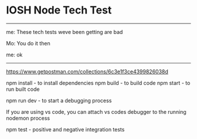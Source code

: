 # IOSH Node Tech Test

---

me: These tech tests weve been getting are bad

Mo: You do it then

me: ok

---

https://www.getpostman.com/collections/6c3e1f3ce4399826038d

npm install - to install dependencies
npm build - to build code
npm start - to run built code

npm run dev - to start a debugging process

If you are using vs code, you can attach vs codes debugger to the running nodemon process

npm test - positive and negative integration tests
